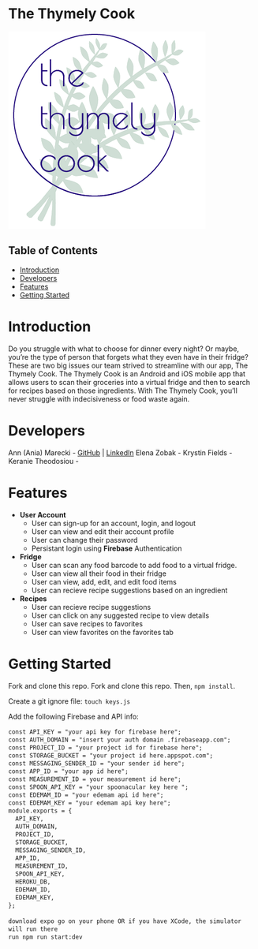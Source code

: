 # The Thymely Cook

![Logo](/assets/thyme_logo.png)

## Table of Contents

- [Introduction](#introduction)
- [Developers](#developers)
- [Features](#features)
- [Getting Started](#getting-started)


# Introduction

Do you struggle with what to choose for dinner every night? Or maybe, you’re the type of person that forgets what they even have in their fridge? These are two big issues our team strived to streamline with our app, The Thymely Cook. The Thymely Cook is an Android and iOS mobile app that allows users to scan their groceries into a virtual fridge and then to search for recipes based on those ingredients. With The Thymely Cook, you’ll never struggle with indecisiveness or food waste again.

# Developers 

Ann (Ania) Marecki - [GitHub](https://github.com/annmarecki) | [LinkedIn](https://www.linkedin.com/in/annmarecki/)
Elena Zobak -
Krystin Fields - 
Keranie Theodosiou - 

# Features

- **User Account**
  - User can sign-up for an account, login, and logout
  - User can view and edit their account profile
  - User can change their password
  - Persistant login using **Firebase** Authentication
- **Fridge**
  - User can scan any food barcode to add food to a virtual fridge.
  - User can view all their food in their fridge
  - User can view, add, edit, and edit food items
  - User can recieve recipe suggestions based on an ingredient
- **Recipes**
  - User can recieve recipe suggestions
  - User can click on any suggested recipe to view details
  - User can save recipes to favorites 
  - User can view favorites on the favorites tab
  
# Getting Started

  Fork and clone this repo. Fork and clone this repo. Then, `npm install`.

Create a git ignore file:
`touch keys.js`

Add the following Firebase and API info:

```
const API_KEY = "your api key for firebase here";
const AUTH_DOMAIN = "insert your auth domain .firebaseapp.com";
const PROJECT_ID = "your project id for firebase here";
const STORAGE_BUCKET = "your project id here.appspot.com";
const MESSAGING_SENDER_ID = "your sender id here";
const APP_ID = "your app id here";
const MEASUREMENT_ID = your measurement id here";
const SPOON_API_KEY = "your spoonacular key here ";
const EDEMAM_ID = "your edemam api id here";
const EDEMAM_KEY = "your edemam api key here";
module.exports = {
  API_KEY,
  AUTH_DOMAIN,
  PROJECT_ID,
  STORAGE_BUCKET,
  MESSAGING_SENDER_ID,
  APP_ID,
  MEASUREMENT_ID,
  SPOON_API_KEY,
  HEROKU_DB,
  EDEMAM_ID,
  EDEMAM_KEY,
};

download expo go on your phone OR if you have XCode, the simulator will run there
run npm run start:dev

```
  

